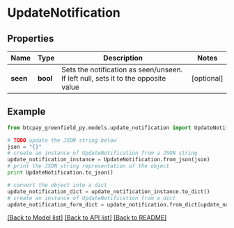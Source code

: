 # UpdateNotification


## Properties
Name | Type | Description | Notes
------------ | ------------- | ------------- | -------------
**seen** | **bool** | Sets the notification as seen/unseen. If left null, sets it to the opposite value | [optional] 

## Example

```python
from btcpay_greenfield_py.models.update_notification import UpdateNotification

# TODO update the JSON string below
json = "{}"
# create an instance of UpdateNotification from a JSON string
update_notification_instance = UpdateNotification.from_json(json)
# print the JSON string representation of the object
print UpdateNotification.to_json()

# convert the object into a dict
update_notification_dict = update_notification_instance.to_dict()
# create an instance of UpdateNotification from a dict
update_notification_form_dict = update_notification.from_dict(update_notification_dict)
```
[[Back to Model list]](../README.md#documentation-for-models) [[Back to API list]](../README.md#documentation-for-api-endpoints) [[Back to README]](../README.md)


